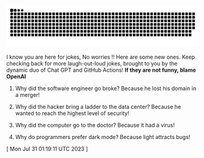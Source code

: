 <picture>
  <source media="(prefers-color-scheme: dark)" srcset="https://raw.githubusercontent.com/platane/platane/output/github-contribution-grid-snake-dark.svg">
  <source media="(prefers-color-scheme: light)" srcset="https://raw.githubusercontent.com/platane/platane/output/github-contribution-grid-snake.svg">
  <img alt="github contribution grid snake animation" src="https://raw.githubusercontent.com/platane/platane/output/github-contribution-grid-snake.svg">
</picture>


I know you are here for jokes, No worries !!
Here are some new ones. Keep checking back for more laugh-out-loud jokes, brought to you by the dynamic duo of Chat GPT and GitHub Actions! __If they are not funny, blame OpenAI__
 
1. Why did the software engineer go broke? Because he lost his domain in a merger!

2. Why did the hacker bring a ladder to the data center? Because he wanted to reach the highest level of security!

3. Why did the computer go to the doctor? Because it had a virus!

4. Why do programmers prefer dark mode? Because light attracts bugs!
 
[ 
Mon Jul 31 01:19:11 UTC 2023
 ]
